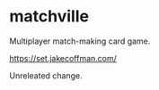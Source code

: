 # matchville

Multiplayer match-making card game. 

https://set.jakecoffman.com/

Unreleated change.
